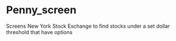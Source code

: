 # Penny_screen
Screens New York Stock Exchange to find stocks under a set dollar threshold that have options
